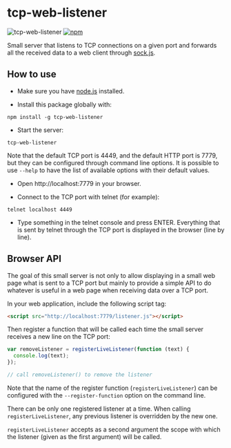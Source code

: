 # tcp-web-listener

![tcp-web-listener](https://github.com/AmadeusITGroup/Assistive-Webdriver/workflows/tcp-web-listener/badge.svg?branch=master&event=push)
[![npm](https://img.shields.io/npm/v/tcp-web-listener)](https://www.npmjs.com/package/tcp-web-listener)

Small server that listens to TCP connections on a given port and forwards all the received data to a web client through [sock.js](https://github.com/sockjs/sockjs-client).

## How to use

- Make sure you have [node.js](https://nodejs.org/) installed.

- Install this package globally with:

```
npm install -g tcp-web-listener
```

- Start the server:

```
tcp-web-listener
```

Note that the default TCP port is 4449, and the default HTTP port is 7779, but they can be configured through command line options. It is possible to use `--help` to have the list of available options with their default values.

- Open http://localhost:7779 in your browser.

- Connect to the TCP port with telnet (for example):

```
telnet localhost 4449
```

- Type something in the telnet console and press ENTER. Everything that is sent by telnet through the TCP port is displayed in the browser (line by line).

## Browser API

The goal of this small server is not only to allow displaying in a small web page what is sent to a TCP port but mainly to provide a simple API to do whatever is useful in a web page when receiving data over a TCP port.

In your web application, include the following script tag:

```html
<script src="http://localhost:7779/listener.js"></script>
```

Then register a function that will be called each time the small server receives a new line on the TCP port:

```js
var removeListener = registerLiveListener(function (text) {
  console.log(text);
});

// call removeListener() to remove the listener
```

Note that the name of the register function (`registerLiveListener`) can be configured with the `--register-function` option on the command line.

There can be only one registered listener at a time. When calling `registerLiveListener`, any previous listener is overridden by the new one.

`registerLiveListener` accepts as a second argument the scope with which the listener (given as the first argument) will be called.
